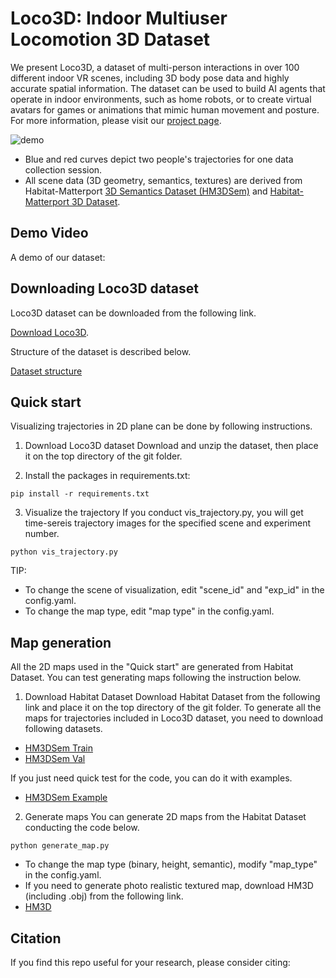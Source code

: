 # Loco3D: Indoor Multiuser Locomotion 3D Dataset

We present Loco3D, a dataset of multi-person interactions in over 100 different indoor VR scenes, including 3D body pose data and highly accurate spatial information. The dataset can be used to build AI agents that operate in indoor environments, such as home robots, or to create virtual avatars for games or animations that mimic human movement and posture. 
For more information, please visit our [project page](https://sites.google.com/loco3d/).

 ![demo](./assets/scenes_in_loco3d_v3.png)

 - Blue and red curves depict two people's trajectories for one data collection session.
 - All scene data (3D geometry, semantics, textures) are derived from Habitat-Matterport [3D Semantics Dataset (HM3DSem)](https://aihabitat.org/datasets/hm3d-semantics/) and [Habitat-Matterport 3D Dataset](https://aihabitat.org/datasets/hm3d/).

## Demo Video

A demo of our dataset:

## Downloading Loco3D dataset
Loco3D dataset can be downloaded from the following link.

[Download Loco3D](https://).

Structure of the dataset is described below.

[Dataset structure](./dataset_structure/README.md)

## Quick start
Visualizing trajectories in 2D plane can be done by following instructions.

1. Download Loco3D dataset
   Download and unzip the dataset, then place it on the top directory of the git folder.
   
2. Install the packages in requirements.txt:
```
pip install -r requirements.txt
```
3. Visualize the trajectory
   If you conduct vis_trajectory.py, you will get time-sereis trajectory images for the specified scene and experiment number.
```
python vis_trajectory.py
```
TIP: 
- To change the scene of visualization, edit "scene_id" and "exp_id" in the config.yaml.
- To change the map type, edit "map type" in the config.yaml. 

## Map generation
All the 2D maps used in the "Quick start" are generated from Habitat Dataset.
You can test generating maps following the instruction below.

1. Download Habitat Dataset
  Download Habitat Dataset from the following link and place it on the top directory of the git folder.
  To generate all the maps for trajectories included in Loco3D dataset, you need to download following datasets.
  - [HM3DSem Train](https://api.matterport.com/resources/habitat/hm3d-train-semantic-annots-v0.2.tar)
  - [HM3DSem Val](https://api.matterport.com/resources/habitat/hm3d-val-semantic-annots-v0.2.tar)

  If you just need quick test for the code, you can do it with examples.
  - [HM3DSem Example](https://github.com/matterport/habitat-matterport-3dresearch/blob/main/example/hm3d-example-semantic-annots-v0.2.tar)

2. Generate maps
  You can generate 2D maps from the Habitat Dataset conducting the code below.
```
python generate_map.py
```
  - To change the map type (binary, height, semantic), modify "map_type" in the config.yaml.
  - If you need to generate photo realistic textured map, download HM3D (including .obj) from the following link.
   - [HM3D](https://matterport.com/partners/facebook)

## Citation
If you find this repo useful for your research, please consider citing:
